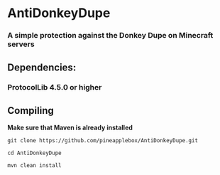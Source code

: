 # **AntiDonkeyDupe**

### A simple protection against the Donkey Dupe on Minecraft servers

## **Dependencies:**
### ProtocolLib 4.5.0 or higher

## **Compiling**
**Make sure that Maven is already installed**

```
git clone https://github.com/pineapplebox/AntiDonkeyDupe.git
```

```
cd AntiDonkeyDupe
```

```
mvn clean install
```

